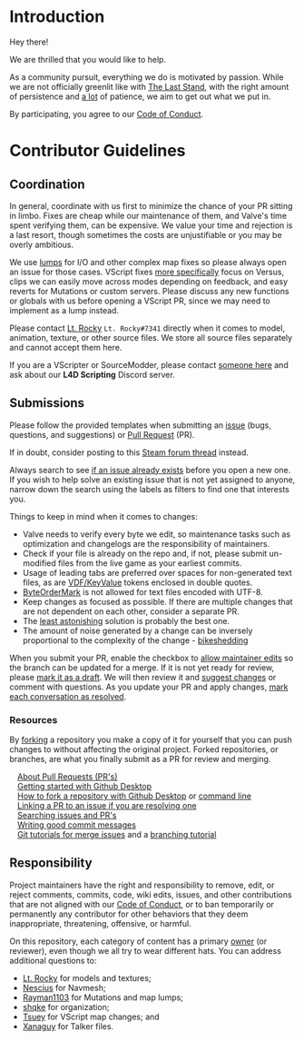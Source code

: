# Introduction

Hey there!

We are thrilled that you would like to help.

As a community pursuit, everything we do is motivated by passion. While we are not officially greenlit like with [The Last Stand](https://www.l4d.com/laststand/), with the right amount of persistence and [a lot](https://developer.valvesoftware.com/wiki/Valve_Time) of patience, we aim to get out what we put in.

By participating, you agree to our [Code of Conduct](/CODE_OF_CONDUCT.md).

# Contributor Guidelines

## Coordination

In general, coordinate with us first to minimize the chance of your PR sitting in limbo. Fixes are cheap while our maintenance of them, and Valve's time spent verifying them, can be expensive. We value your time and rejection is a last resort, though sometimes the costs are unjustifiable or you may be overly ambitious.

We use [lumps](https://github.com/Tsuey/L4D2-Community-Update/tree/master/root/maps) for I/O and other complex map fixes so please always open an issue for those cases. VScript fixes [more specifically](https://github.com/Tsuey/L4D2-Community-Update/blob/master/root/scripts/vscripts/community/) focus on Versus, clips we can easily move across modes depending on feedback, and easy reverts for Mutations or custom servers. Please discuss any new functions or globals with us before opening a VScript PR, since we may need to implement as a lump instead.

Please contact [Lt. Rocky](https://github.com/ltrockyy) `Lt. Rocky#7341` directly when it comes to model, animation, texture, or other source files. We store all source files separately and cannot accept them here.

If you are a VScripter or SourceModder, please contact [someone here](/CODE_OF_CONDUCT.md#Contact) and ask about our **L4D Scripting** Discord server.

## Submissions

Please follow the provided templates when submitting an [issue](https://github.com/Tsuey/L4D2-Community-Update/issues) (bugs, questions, and suggestions) or [Pull Request](https://github.com/Tsuey/L4D2-Community-Update/pulls) (PR).

If in doubt, consider posting to this [Steam forum thread](https://steamcommunity.com/app/550/discussions/0/3083268548812820489/) instead.

Always search to see [if an issue already exists](https://github.com/Tsuey/L4D2-Community-Update/issues?q=is%3Aopen) before you open a new one. If you wish to help solve an existing issue that is not yet assigned to anyone, narrow down the search using the labels as filters to find one that interests you.

Things to keep in mind when it comes to changes:

- Valve needs to verify every byte we edit, so maintenance tasks such as optimization and changelogs are the responsibility of maintainers.
- Check if your file is already on the repo and, if not, please submit un-modified files from the live game as your earliest commits.
- Usage of leading tabs are preferred over spaces for non-generated text files, as are [VDF/KeyValue](https://developer.valvesoftware.com/wiki/KeyValues) tokens enclosed in double quotes.
- [ByteOrderMark](https://en.wikipedia.org/wiki/Byte_order_mark#UTF-8) is not allowed for text files encoded with UTF-8.
- Keep changes as focused as possible. If there are multiple changes that are not dependent on each other, consider a separate PR.
- The [least astonishing](https://en.wikipedia.org/wiki/Principle_of_least_astonishment) solution is probably the best one.
- The amount of noise generated by a change can be inversely proportional to the complexity of the change - [bikeshedding](https://docs.freebsd.org/en/books/faq/#bikeshed-painting)

When you submit your PR, enable the checkbox to [allow maintainer edits](https://docs.github.com/en/github/collaborating-with-issues-and-pull-requests/allowing-changes-to-a-pull-request-branch-created-from-a-fork) so the branch can be updated for a merge. If it is not yet ready for review, please [mark it as a draft](https://docs.github.com/en/pull-requests/collaborating-with-pull-requests/proposing-changes-to-your-work-with-pull-requests/changing-the-stage-of-a-pull-request). We will then review it and [suggest changes](https://docs.github.com/en/github/collaborating-with-issues-and-pull-requests/incorporating-feedback-in-your-pull-request) or comment with questions. As you update your PR and apply changes, [mark each conversation as resolved](https://docs.github.com/en/github/collaborating-with-issues-and-pull-requests/commenting-on-a-pull-request#resolving-conversations).

### Resources

By [forking](https://github.com/Tsuey/L4D2-Community-Update/fork) a repository you make a copy of it for yourself that you can push changes to without affecting the original project. Forked repositories, or branches, are what you finally submit as a PR for review and merging.

&emsp;[About Pull Requests (PR's)](https://help.github.com/articles/about-pull-requests/)<br/>
&emsp;[Getting started with Github Desktop](https://docs.github.com/en/desktop/installing-and-configuring-github-desktop/getting-started-with-github-desktop)<br/>
&emsp;[How to fork a repository with Github Desktop](https://docs.github.com/en/desktop/contributing-and-collaborating-using-github-desktop/cloning-and-forking-repositories-from-github-desktop) or [command line](https://docs.github.com/en/github/getting-started-with-github/fork-a-repo#fork-an-example-repository)<br/>
&emsp;[Linking a PR to an issue if you are resolving one](https://docs.github.com/en/issues/tracking-your-work-with-issues/linking-a-pull-request-to-an-issue)<br/>
&emsp;[Searching issues and PR's](https://docs.github.com/en/github/searching-for-information-on-github/searching-on-github/searching-issues-and-pull-requests#search-by-the-title-body-or-comments)<br/>
&emsp;[Writing good commit messages](http://tbaggery.com/2008/04/19/a-note-about-git-commit-messages.html)<br/>
&emsp;[Git tutorials for merge issues](https://lab.github.com/githubtraining/managing-merge-conflicts) and a [branching tutorial](https://learngitbranching.js.org/)<br/>

## Responsibility

Project maintainers have the right and responsibility to remove, edit, or reject comments, commits, code, wiki edits, issues, and other contributions that are not aligned with our [Code of Conduct](/CODE_OF_CONDUCT.md), or to ban temporarily or permanently any contributor for other behaviors that they deem inappropriate, threatening, offensive, or harmful.

On this repository, each category of content has a primary [owner](https://www.linkedin.com/pulse/engineering-ownership-introduction-david-weinberg) (or reviewer), even though we all try to wear different hats. You can address additional questions to:

- [Lt. Rocky](https://github.com/ltrockyy) for models and textures;
- [Nescius](https://github.com/Nesciuse) for Navmesh;
- [Rayman1103](https://github.com/Rayman1103) for Mutations and map lumps;
- [shqke](https://github.com/shqke) for organization;
- [Tsuey](https://github.com/Tsuey) for VScript map changes; and
- [Xanaguy](https://github.com/xanaguy) for Talker files.
